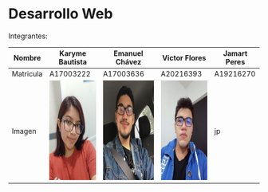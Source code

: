 # Desarrollo Web

Integrantes:

| Nombre | Karyme Bautista | Emanuel Chávez | Victor Flores | Jamart Peres | 
| ------------- | ------------- | ------------- | ------------- | ------------- |
| Matricula  | A17003222  | A17003636 | A20216393 | A19216270 | 
| Imagen | <img src="https://github.com/EmaRCB/DesarrolloWeb/blob/main/Recursos/BAUTISTA_KARYME.jpg" data-canonical-src="https://github.com/EmaRCB/DesarrolloWeb/blob/main/Recursos/BAUTISTA_KARYME.jpg" width="150" height="200" />  | <img src="https://github.com/EmaRCB/DesarrolloWeb/blob/main/Recursos/CHAVEZ_EMANUEL.jpg" data-canonical-src="https://github.com/EmaRCB/DesarrolloWeb/blob/main/Recursos/CHAVEZ_EMANUEL.jpg" width="200" height="200" /> | <img src="https://github.com/EmaRCB/DesarrolloWeb/blob/main/Recursos/FLORES_VICTOR.jpeg" data-canonical-src="https://github.com/EmaRCB/DesarrolloWeb/blob/main/Recursos/FLORES_VICTOR.jpeg" width="150" height="200" /> | jp | 

